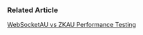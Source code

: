 
### Related Article

[WebSocketAU vs ZKAU Performance Testing](http://ben-bai.blogspot.tw/2013/09/websocketau-vs-zkau-performance-testing.html)